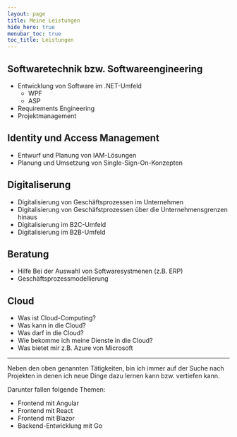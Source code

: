 ```yaml
---
layout: page
title: Meine Leistungen
hide_hero: true
menubar_toc: true
toc_title: Leistungen
---
```



## Softwaretechnik bzw. Softwareengineering
- Entwicklung von Software im .NET-Umfeld
    - WPF
    - ASP
- Requirements Engineering
- Projektmanagement


## Identity und Access Management
- Entwurf und Planung von IAM-Lösungen
- Planung und Umsetzung von Single-Sign-On-Konzepten

## Digitaliserung
- Digitalisierung von Geschäftsprozessen im Unternehmen
- Digitalisierung von Geschäfstprozessen über die Unternehmensgrenzen hinaus
- Digitalisierung im B2C-Umfeld
- Digitalisierung im B2B-Umfeld

## Beratung
- Hilfe Bei der Auswahl von Softwaresystmenen (z.B. ERP)
- Geschäftsprozessmodellierung

## Cloud
- Was ist Cloud-Computing?
- Was kann in die Cloud?
- Was darf in die Cloud?
- Wie bekomme ich meine Dienste in die Cloud?
- Was bietet mir z.B. Azure von Microsoft

---

Neben den oben genannten Tätigkeiten, bin ich immer auf der Suche nach Projekten in denen ich neue Dinge dazu lernen kann bzw. vertiefen kann. 

Darunter fallen folgende Themen: 

- Frontend mit Angular
- Frontend mit React
- Frontend mit Blazor
- Backend-Entwicklung mit Go










